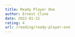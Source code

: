 ```yaml
---
title: Ready Player One
author: Ernest Cline
date: 2022-01-22
rating: 4
url: /reading/ready-player-one
---
```

